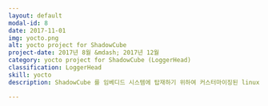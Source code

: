 ```yaml
---
layout: default
modal-id: 8
date: 2017-11-01
img: yocto.png
alt: yocto project for ShadowCube
project-date: 2017년 8월 &mdash; 2017년 12월
category: yocto project for ShadowCube (LoggerHead)
classification: LoggerHead
skill: yocto
description: ShadowCube 를 임베디드 시스템에 탑재하기 위하여 커스터마이징된 linux 시스템(<a href="https://www.yoctoproject.org/" target="_blank">yocto project 참고</a>)을 만들기 위한 프로젝트입니다.<br />ShadowCube 는 ASP.NET 으로 개발이 되었기 때문에 mono 를 먼저 임베디드 시스템에 탑재해야 했습니다. mono 는 잘 만들어진 open source 이지만, ShadowCube 에서 필요한 apache-mod-mono, fastcgi, xsp 는 yotco 에서 실행되지 않아 애를 먹었습니다.<br />결국 소스 하나하나 찾아서 빌드되도록 한 다음에 임베디드 시스템에 탑재하였지만.. 성능의 이슈가 있어 포기해야만 했습니다. :-(<br /><br />yocto project 에서 mono xsp 를 빌드될 수 있도록 한 것을 <a href="https://github.com/insung/mono-server-yocto" target="_blank">Github</a>에 정리해 보았습니다!

---
```

